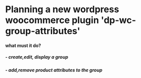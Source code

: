 # Planning a new wordpress woocommerce plugin 'dp-wc-group-attributes'  
#### what must it do?  
##### - create,edit, display a group  
##### - add,remove product attributes to the group

